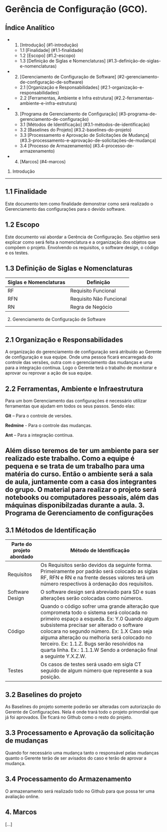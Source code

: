 Gerência de Configuração (GCO).
========================

Índice Analítico
------------------

* 1. [Introdução] (#1-introdução)
  * 1.1 [Finalidade] (#1.1-finalidade)
  * 1.2 [Escopo] (#1.2-escopo)
  * 1.3 [Definição de Siglas e Nomenclaturas] (#1.3-definição-de-siglas-e-nomenclaturas)
* 2. [Gerenciamento de Configuração de Software] (#2-gerenciamento-de-configuração-de-software)
  * 2.1 [Organização e Responsabilidades] (#2.1-organização-e-responsabilidades)
  * 2.2 [Ferramentas, Ambiente e Infra estrutura] (#2.2-ferramentas-ambiente-e-infra-estrutura)
* 3. [Programa de Gerenciamento de Configuração] (#3-programa-de-gerenciamento-de-configuração)
  * 3.1 [Métodos de Identificação] (#3.1-métodos-de-identificação)
  * 3.2 [Baselines do Projeto] (#3.2-baselines-do-projeto)
  * 3.3 [Processamento e Aprovação de Solicitações de Mudança] (#3.3-processamento-e-aprovação-de-solicitações-de-mudança)
  * 3.4 [Processo de Armazenamento] (#3.4-processo-de-armazenamento)
* 4. [Marcos] (#4-marcos)

 
1. Introdução 
-----------------
## 1.1 Finalidade 
Este documento tem como finalidade demonstrar como será realizado o Gerenciamento das configurações para o devido software. 
## 1.2 Escopo 
Este documento vai abordar a Gerência de Configuração. Seu objetivo será explicar como será feita a nomenclatura e a organização dos objetos que compõem o projeto. Envolvendo os requisitos, o software design, o código e os testes. 
## 1.3 Definição de Siglas e Nomenclaturas 
Siglas e Nomenclaturas | Definição
--------------- | --------------------
RF |  Requisito Funcional 
RFN | Requisito Não Funcional 
RN | Regra de Negócio 

2. Gerenciamento de Configuração de Software
----------------------------------------
## 2.1 Organização e Responsabilidades 
A organização do gerenciamento de configuração será atribuído ao Gerente de configuração e sua equipe. Onde uma pessoa ficará encarregada do controle das versões, outra com o gerenciamento das mudanças e uma para a integração contínua. Logo o Gerente terá o trabalho de monitorar e aprovar ou reprovar a ação de sua equipe. 
## 2.2 Ferramentas, Ambiente e Infraestrutura 
Para um bom Gerenciamento das configurações é necessário utilizar ferramentas que ajudam em todos os seus passos. Sendo elas: 

**Git** – Para o controle de versões. 

**Redmine** - Para o controle das mudanças. 

**Ant** – Para a integração contínua.

Além disso teremos de ter um ambiente para ser realizado este trabalho. Como a equipe é pequena e se trata de um trabalho para uma matéria do curso. Então o ambiente será a sala de aula, juntamente com a casa dos integrantes do grupo. O material para realizar o projeto será notebooks ou computadores pessoais, além das máquinas disponibilzadas durante a aula. 
3. Programa de Gerenciamento de configurações 
-----------------------------------------------
## 3.1 Métodos de Identificação 
Parte do projeto abordado | Método de Identificação
-------------------------- | ----------------------
Requisitos | Os Requisitos serão devidos da seguinte forma. Primeiramente por padrão será colocado as siglas RF, RFN e RN e na frente desses valores terá um número respectivos à ordenação dos requisitos. 
Software Design | O software design será abreviado para SD e suas alterações serão colocadas como números. 
Código  |Quando o código sofrer uma grande alteração que comprometa todo o sistema será colocada no primeiro espaço a esqueda. Ex: Y.0  Quando algum subsistema precisar ser alterado o software colocara no segundo número. Ex: 1.X  Caso seja alguma alteração ou melhoria será colocado no terceiro. Ex: 1.1.Z. Bugs serão resolvidos na quarta linha. Ex.: 1.1.1.W  Sendo a ordenação final a seguinte Y.X.Z.W.
Testes |  Os casos de testes será usado em sigla CT seguido de algum número que represente a sua posição.

## 3.2 Baselines do projeto 
As Baselines do projeto somente poderão ser alteradas com autorização do Gerente de Configurações. Nela é onde trará todo o projeto primordial que já foi aprovados. Ele ficará no Github como o resto do projeto. 
## 3.3 Processamento e Aprovação da solicitação de mudanças 
Quando for necessário uma mudança tanto o responsável pelas mudanças quanto o Gerente terão de ser avisados do caso e terão de aprovar a mudança. 
## 3.4 Processamento do Armazenamento 
O armazenamento será realizado todo no Github para que possa ter uma avaliação online. 
## 4. Marcos 
[...] 
